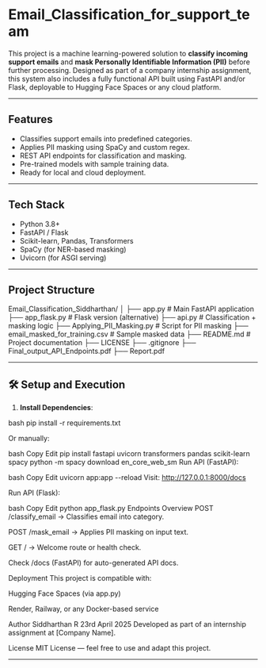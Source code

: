 # Email_Classification_for_support_team

This project is a machine learning-powered solution to **classify incoming support emails** and **mask Personally Identifiable Information (PII)** before further processing. Designed as part of a company internship assignment, this system also includes a fully functional API built using FastAPI and/or Flask, deployable to Hugging Face Spaces or any cloud platform.

---

##  Features

-  Classifies support emails into predefined categories.
-  Applies PII masking using SpaCy and custom regex.
-  REST API endpoints for classification and masking.
-  Pre-trained models with sample training data.
-  Ready for local and cloud deployment.

---

##  Tech Stack

- Python 3.8+
- FastAPI / Flask
- Scikit-learn, Pandas, Transformers
- SpaCy (for NER-based masking)
- Uvicorn (for ASGI serving)

---

##  Project Structure
  Email_Classification_Siddharthan/ │ ├── app.py # Main FastAPI application ├── app_flask.py # Flask version (alternative) ├── api.py # Classification + masking logic ├── Applying_PII_Masking.py # Script for PII    masking ├── email_masked_for_training.csv # Sample masked data ├── README.md # Project documentation ├── LICENSE ├── .gitignore ├── Final_output_API_Endpoints.pdf ├── Report.pdf


---

## 🛠️ Setup and Execution

1. **Install Dependencies**:

bash
pip install -r requirements.txt

Or manually:

bash
Copy
Edit
pip install fastapi uvicorn transformers pandas scikit-learn spacy
python -m spacy download en_core_web_sm
Run API (FastAPI):

bash
Copy
Edit
uvicorn app:app --reload
Visit: http://127.0.0.1:8000/docs

Run API (Flask):

bash
Copy
Edit
python app_flask.py
    Endpoints Overview
POST /classify_email → Classifies email into category.

POST /mask_email → Applies PII masking on input text.

GET / → Welcome route or health check.

Check /docs (FastAPI) for auto-generated API docs.

   Deployment
This project is compatible with:

Hugging Face Spaces (via app.py)

Render, Railway, or any Docker-based service

 Author
Siddharthan R
23rd April 2025
Developed as part of an internship assignment at [Company Name].

 License
MIT License — feel free to use and adapt this project.

----------------------------------------

